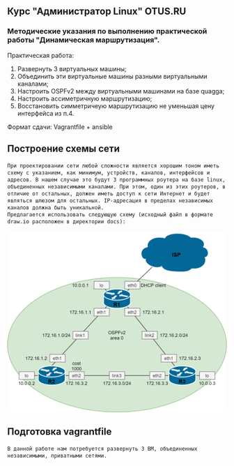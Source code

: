 ## Курс "Администратор Linux" OTUS.RU

### Методические указания по выполнению практической работы "Динамическая маршрутизация".

Практическая работа:  

1. Развернуть 3 виртуальных машины;
2. Объединить эти виртуальные машины разными виртуальными каналами;
3. Настроить OSPFv2 между виртуальными машинами на базе quagga;
4. Настроить ассиметричную маршрутизацию;
5. Восстановить симметричеую маршрутизацию не уменьшая цену интерфейса из п.4.

Формат сдачи: Vagrantfile + ansible

## Построение схемы сети

    При проектировании сети любой сложности является хорошим тоном иметь схему с указанием, как минимум, устройств, каналов, интерфейсов и адресов. В нашем случае это будут 3 программных роутера на базе linux, объединенных независимыми каналами. При этом, один из этих роутеров, в отличие от остальных, должен иметь доступ к сети Интернет и будет являться шлюзом для остальных. IP-адресация в пределах независимых каналов должна быть уникальной.  
    Предлагается использовать следующую схему (исходный файл в формате draw.io расположен в директории docs):
![](docs/ospfv2.png)

## Подготовка vagrantfile

    В данной работе нам потребуется развернуть 3 ВМ, объединенных независимыми, приватными сетями.